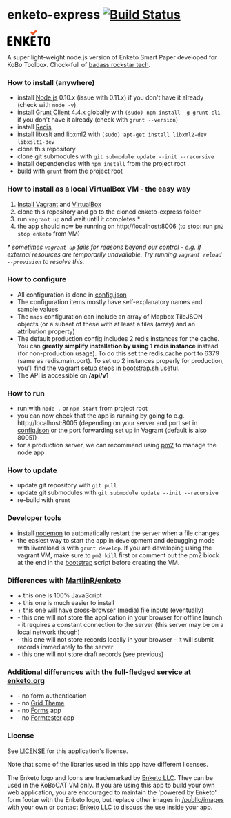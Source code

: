 enketo-express [![Build Status](https://travis-ci.org/kobotoolbox/enketo-express.png)](https://travis-ci.org/kobotoolbox/enketo-express)
==============

![Enketo Logo](public/images/logo.png "Enketo Logo")

A super light-weight node.js version of Enketo Smart Paper developed for KoBo Toolbox. Chock-full of [badass rockstar tech](https://www.youtube.com/watch?v=bzkRVzciAZg).

### How to install (anywhere)

* install [Node.js](http://nodejs.org/) 0.10.x (issue with 0.11.x) if you don't have it already (check with `node -v`)
* install [Grunt Client](http://gruntjs.com) 4.4.x globally with `(sudo) npm install -g grunt-cli` if you don't have it already (check with `grunt --version`)
* install [Redis](http://redis.io/topics/quickstart)
* install libxslt and libxml2 with `(sudo) apt-get install libxml2-dev libxslt1-dev`
* clone this repository
* clone git submodules with `git submodule update --init --recursive`
* install dependencies with `npm install` from the project root
* build with `grunt` from the project root

### How to install as a local VirtualBox VM - the easy way
1. [Install Vagrant](http://docs.vagrantup.com/v2/installation/index.html) and [VirtualBox](https://www.virtualbox.org/wiki/Downloads)
2. clone this repository and go to the cloned enketo-express folder
3. run `vagrant up` and wait until it completes \* 
4. the app should now be running on http://localhost:8006 (to stop: run `pm2 stop enketo` from VM)

_\* sometimes `vagrant up` fails for reasons beyond our control - e.g. if external resources are temporarily unavailable. Try running `vagrant reload --provision` to resolve this._

### How to configure
* All configuration is done in [config.json](./config.json)
* The configuration items mostly have self-explanatory names and sample values
* The `maps` configuration can include an array of Mapbox TileJSON objects (or a subset of these with at least a tiles (array) and an attribution property)
* The default production config includes 2 redis instances for the cache. You can **greatly simplify installation by using 1 redis instance** instead (for non-production usage). To do this set the redis.cache.port to 6379 (same as redis.main.port). To set up 2 instances properly for production, you'll find the vagrant setup steps in [bootstrap.sh](./setup/bootstrap.sh) useful.
* The API is accessible on **/api/v1**

### How to run
* run with `node .` or `npm start` from project root
* you can now check that the app is running by going to e.g. http://localhost:8005 (depending on your server and port set in [config.json](./config.json) or the port forwarding set up in Vagrant (default is also 8005))
* for a production server, we can recommend using [pm2](https://github.com/unitech/pm2) to manage the node app

### How to update
* update git repository with `git pull`
* update git submodules with `git submodule update --init --recursive`
* re-build with `grunt`

### Developer tools
* install [nodemon](https://github.com/remy/nodemon) to automatically restart the server when a file changes
* the easiest way to start the app in development and debugging mode with livereload is with `grunt develop`. If you are developing using the vagrant VM, make sure to `pm2 kill` first or comment out the pm2 block at the end in the [bootstrap](/setup/bootstrap.sh) script before creating the VM.

### Differences with [MartijnR/enketo](https://github.com/MartijnR/enketo) 

* \+ this one is 100% JavaScript
* \+ this one is much easier to install
* \+ this one will have cross-browser (media) file inputs (eventually)
* \- this one will not store the application in your browser for offline launch - it requires a constant connection to the server (this server may be on a local network though)
* \- this one will not store records locally in your browser - it will submit records immediately to the server
* \- this one will not store draft records (see previous)

### Additional differences with the full-fledged service at [enketo.org](https://enketo.org)

* \- no form authentication
* \- no [Grid Theme](http://blog.enketo.org/gorgeous-grid/)
* \- no [Forms](https://enketo.org/forms) app
* \- no [Formtester](https://enketo.org/formtester) app

### License

See [LICENSE](LICENSE) for this application's license.

Note that some of the libraries used in this app have different licenses.

The Enketo logo and Icons are trademarked by [Enketo LLC](https://www.linkedin.com/company/enketo-llc). They can be used in the KoBoCAT VM only. If you are using this app to build your own web application, you are encouraged to maintain the 'powered by Enketo' form footer with the Enketo logo, but replace other images in [/public/images](/public/images) with your own or contact [Enketo LLC](mailto:info@enketo.org) to discuss the use inside your app.
